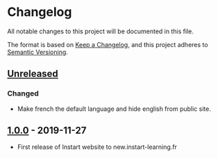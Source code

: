 # Changelog

All notable changes to this project will be documented in this file.

The format is based on [Keep a Changelog](https://keepachangelog.com/en/1.0.0/),
and this project adheres to [Semantic
Versioning](https://semver.org/spec/v2.0.0.html).

## [Unreleased]

### Changed

- Make french the default language and hide english from public site.

## [1.0.0] - 2019-11-27

- First release of Instart website to new.instart-learning.fr

[unreleased]: https://github.com/cea-instn/instart/compare/v1.0.0...master
[1.0.0]: https://github.com/cea-instn/instart/compare/20d992712078e6114b101f742c4437a7d5a0a795...v1.0.0
